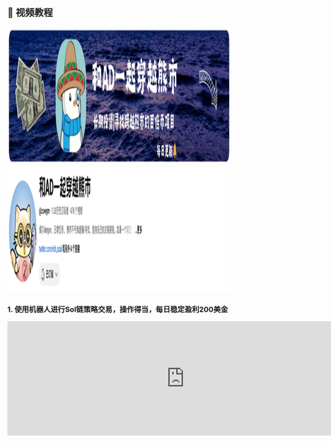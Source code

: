 
##  🎥 视频教程
<img src="https://raw.githubusercontent.com/tpbot-admin/tpbot-admin.github.io/master/images/ad.png"  alt="image-16" style="width:800px;height:600px" />

### 1. 使用机器人进行Sol链策略交易，操作得当，每日稳定盈利200美金

<iframe width="800px" height="258px"  src="https://www.youtube.com/embed/wGcXZBf7F5o?si=Or6h2sfj_9Mu3oAE" title="YouTube video player" frameborder="0" allow="accelerometer; autoplay; clipboard-write; encrypted-media; gyroscope; picture-in-picture; web-share" referrerpolicy="strict-origin-when-cross-origin" allowfullscreen></iframe>